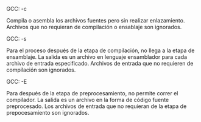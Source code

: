 GCC: -c

Compila o asembla los archivos fuentes pero sin realizar enlazamiento. Archivos que no requieran de compilación o ensablaje son ignorados.



GCC: -s

Para el proceso después de la etapa de compilación, no llega a la etapa de ensamblaje. La salida es un archivo en lenguaje ensamblador para cada archivo de entrada especificado. Archivos de entrada que no requieren de compilación son ignorados.



GCC: -E

Para después de la etapa de preprocesamiento, no permite correr el compilador. La salida es un archivo en la forma de código fuente preprocesado. Los archivos de entrada que no requieran de la etapa de prepocesamiento son ignorados.

